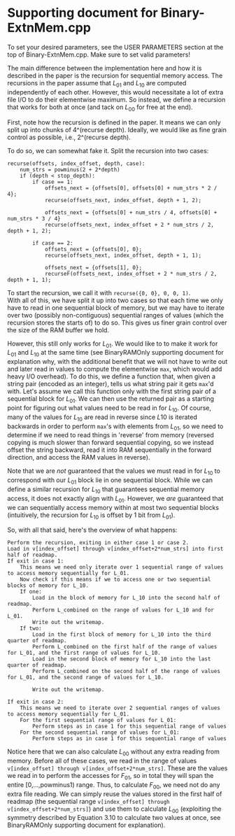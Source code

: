 # Supporting document for Binary-ExtnMem.cpp
To set your desired parameters, see the USER PARAMETERS section at the top of Binary-ExtnMem.cpp. Make sure to set valid parameters!

The main difference between the implementation here and how it is described in the paper is the recursion for sequential memory access. The recursions in the paper assume that $L_{01}$ and $L_{10}$ are computed independently of each other. However, this would necessitate a lot of extra file I/O to do their elementwise maximum. So instead, we define a recursion that works for both at once (and tack on $L_{00}$ for free at the end).

First, note how the recursion is defined in the paper. It means we can only split up into chunks of 4^(recurse depth). Ideally, we would like as fine grain control as possible, i.e., 2^(recurse depth).

To do so, we can somewhat fake it. Split the recursion into two cases:
```
recurse(offsets, index_offset, depth, case):
	num_strs = powminus(2 + 2*depth)
	if (depth < stop_depth):
        if case == 1: 
            offsets_next = {offsets[0], offsets[0] + num_strs * 2 / 4};
            recurse(offsets_next, index_offset, depth + 1, 2);

            offsets_next = {offsets[0] + num_strs / 4, offsets[0] + num_strs * 3 / 4}
            recurse(offsets_next, index_offset + 2 * num_strs / 2, depth + 1, 2);
            
        if case == 2: 
            offsets_next = {offsets[0], 0};
            recurse(offsets_next, index_offset, depth + 1, 1);

            offsets_next = {offsets[1], 0};
            recurseF(offsets_next, index_offset + 2 * num_strs / 2, depth + 1, 1);
```
To start the recursion, we call it with `recurse({0, 0}, 0, 0, 1)`.  
With all of this, we have split it up into two cases so that each time we only have to read in one sequential block of memory, but we may have to iterate over two (possibly non-contiguous) sequential ranges of values (which the recursion stores the starts of) to do so.
This gives us finer grain control over the size of the RAM buffer we hold.

However, this still only works for $L_{01}$. We would like to to make it work for $L_{01}$ and $L_{10}$ at the same time (see BinaryRAMOnly supporting document for explanation why, with the additional benefit that we will not have to write out and later read in values to compute the elementwise `max`, which would add heavy I/O overhead). To do this, we define a function that, when given a string pair (encoded as an integer), tells us what string pair it gets `max`'d with. Let's assume we call this function only with the first string pair of a sequential block for $L_{01}$. We can then use the returned pair as a starting point for figuring out what values need to be read in for $L_{10}$. Of course, many of the values for $L_{10}$ are read in reverse since $L{10}$ is iterated backwards in order to perform `max`'s with elements from $L_{01}$, so we need to determine if we need to read things in 'reverse' from memory (reversed copying is much slower than forward sequential copying, so we instead offset the string backward, read it into RAM sequentially in the forward direction, and access the RAM values in reverse).

Note that we are *not* guaranteed that the values we must read in for $L_{10}$ to correspond with our $L_{01}$ block lie in one sequential block. While we can define a similar recursion for $L_{10}$ that guarantees sequential memory access, it does not exactly align with $L_{01}$. However, we *are* guaranteed that we can sequentially access memory within at most two sequential blocks (intuitively, the recursion for $L_{10}$ is offset by 1 bit from $L_{01}$).

So, with all that said, here's the overview of what happens:

    Perform the recursion, exiting in either case 1 or case 2.
    Load in v[index_offset] through v[index_offset+2*num_strs] into first half of readmap.
    If exit in case 1:
        This means we need only iterate over 1 sequential range of values to access memory sequentially for L_01.
        Now check if this means if we to access one or two sequential blocks of memory for L_10.
        If one:
            Load in the block of memory for L_10 into the second half of readmap.
            Perform L_combined on the range of values for L_10 and for L_01.
            Write out the writemap.
        If two:
            Load in the first block of memory for L_10 into the third quarter of readmap.
            Perform L_combined on the first half of the range of values for L_01, and the first range of values for L_10.
            Load in the second block of memory for L_10 into the last quarter of readmap.
            Perform L_combined on the second half of the range of values for L_01, and the second range of values for L_10. 

            Write out the writemap.

    If exit in case 2:
        This means we need to iterate over 2 sequential ranges of values to access memory sequentially for L_01.
        For the first sequential range of values for L_01:
            Perform steps as in case 1 for this sequential range of values
        For the second sequential range of values for L_01:
            Perform steps as in case 1 for this sequential range of values
    
Notice here that we can also calculate $L_{00}$ without any extra reading from memory. Before all of these cases, we read in the range of values `v[index_offset] through v[index_offset+2*num_strs]`. These are the values we read in to perform the accesses for $F_{01}$, so in total they will span the entire [0,...,powminus1) range. Thus, to calculate $F_{00}$, we need not do any extra file reading. We can simply reuse the values stored in the first half of readmap (the sequential range `v[index_offset] through v[index_offset+2*num_strs]`) and use them to calculate $L_{00}$ (exploiting the symmetry described by Equation 3.10 to calculate two values at once, see BinaryRAMOnly supporting document for explanation).
